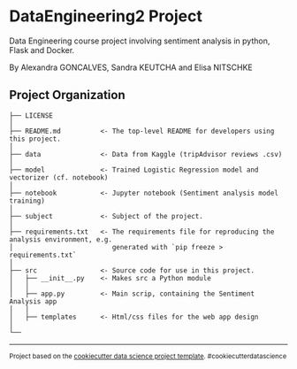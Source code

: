 DataEngineering2 Project
==============================

Data Engineering course project involving sentiment analysis in python, Flask and Docker.

By Alexandra GONCALVES, Sandra KEUTCHA and Elisa NITSCHKE

Project Organization
------------

    ├── LICENSE
    │        
    ├── README.md          <- The top-level README for developers using this project.
    │
    ├── data               <- Data from Kaggle (tripAdvisor reviews .csv)
    │
    ├── model              <- Trained Logistic Regression model and vectorizer (cf. notebook)
    │
    ├── notebook           <- Jupyter notebook (Sentiment analysis model training)
    │
    ├── subject            <- Subject of the project.
    │
    ├── requirements.txt   <- The requirements file for reproducing the analysis environment, e.g.
    │                         generated with `pip freeze > requirements.txt`
    │     
    ├── src                <- Source code for use in this project.
    │   ├── __init__.py    <- Makes src a Python module
    │   │
    │   ├── app.py         <- Main scrip, containing the Sentiment Analysis app
    │   │
    │   ├── templates      <- Html/css files for the web app design
    │
    └──


--------

<p><small>Project based on the <a target="_blank" href="https://drivendata.github.io/cookiecutter-data-science/">cookiecutter data science project template</a>. #cookiecutterdatascience</small></p>

